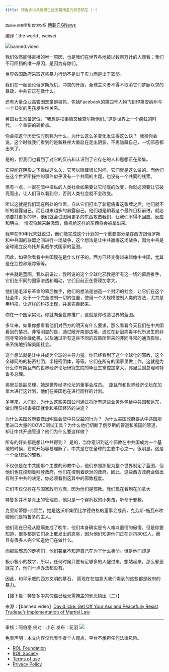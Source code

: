 ```yaml
---
title: 特鲁多中共傀儡已经无需掩盖的邪恶镇压（一）
---
```

`西班牙巴塞罗那喜悦农场` [轉載自GNews](https://gnews.org/zh-hans/2074353/)

编译：the world , weiwei

![](https://assets.gnews.org/wp-content/uploads/2022/02/image-2587-edited.png)banned.video

我们依然能够直播的唯一原因，也是我们在世界各地被以数百万计的人观看；我们不可阻挡的唯一原因，是因为有你们。

世界各国政府采取这些暴力行动不是出于实力而是出于软弱。

我们在一起谈论俄罗斯危机，冲突的升级，全球主义者不得不取消它们梦寐以求的暴政，中共它正在做什么。

还有大量企业高管因恋童癖被抓，包括Facebook的第四号人物飞到印第安纳州与一个13岁的男孩发生性关系。

英国女王准备退位，“我想是把事情交给查尔斯他们。”这是世界上一个疯狂的时代，一个重要的转折点。

你会把这个历史性时刻称为什么，为什么这么多变化发生得这么快？  我猜你会说，这个时候我们看到的是新秩序大重启在走出阴影，不再隐藏自己，一切邪恶都出来了。

是的，但我们也看到了对它的反击和认识到了它存在的人和思想正在聚集。

它只能在阴影之下操纵这么久，它可以隐藏很长时间，它们就是这么做的。而他们在这个世界所操控的事件似乎没有一个共同的主题，也没有一个共同的线索。

但有一点，一直在暗中操纵的人类社会如果要让它彻底的改变，你就必须要让它破壳而出，让人们可以看到它，否则人类社会就不会改变。

所以这就是我们现在所处的位置，自从它们打出了新冠病毒这张牌之后，他们就不断的暴露自己，而且越来越多的暴露自己。他们越是朝着这个最终目标前进，就必须要打更多的牌，他们就会试图用更多的东西攻击我们，让我们不得不回应、反应和明白。 情况将越来越激烈，像机枪这样的东西将会被拿出来。

我早在90年代末就说过，他们能完成这个计划的一个重要部分是在西方跟俄罗斯和中共国的联盟之间进行一场战争，这个想法是让中共赢得这场战争，因为中共是全球建立反乌托邦奥威尔式国家的蓝图。

因此，如果你看看中共国现在是什么样子的，西方已经变得越来越像中共国，尤其是在监控和跟踪等等。

中共就是蓝图。我以前说过，我所说的这个全球化邪教是所有这一切的幕后推手，它们在不同的国家渗透和煽动，它们目前正在管理加拿大。

他们是毛泽东革命的幕后推手，他们的想法是创造一个封闭的社会，让它们在这个社会中，处于一个完全控制一切的位置，使用一个大规模控制人类的方法，尤其是用科技，让这样的科技出现，并且完善起来。

你在一个国家实现，你就向全世界推广，这就是你改造世界的蓝图。

多年来，如果你想看看他们对西方的明天有什么要求，那么看看今天我们在中共国看到的情况。非常明显的是，通过敞开南部边境，通过在新冠病毒年代所发生的非同寻常的金融危机，以及通过所有这些不同的政策所带来的非同寻常的通货膨胀，来系统地拆解美国社会。

这个想法就是让中共成为全球的主导力量。你已经看到了这个全球化的邪教，这个全球网络的秘密社团，半秘密团体，等等。它们在所有的国家里做工作，这就是为什么你有斯瓦布的世界经济论坛研究生院的毕业生掌控加拿大，弗里兰副总理和特鲁多总理。

弗里兰是副总理，她是世界经济论坛的董事会成员。  施瓦布和世界经济论坛在加拿大进行这计划，他们在美国也在进行同样的计划。

多年来，人们说，为什么这些美国公司通过将所有这些业务外包给中共国和远东，做出明显损害美国就业和美国经济的决定？

为什么美国政府要做出明显会使中共受益的行为？  为什么美国政府要从中共国那里进口大量的COVID测试工具？为什么他们切断了俄罗斯的管道和美国的管道，却让中共开通管道？他们为什么要这样做？

所有的好处都是想让中共得到？  是的，当你意识到这个邪教在中共国成为一个基地的时候，它就开始容易理解了，中共是它在全球的主要中心之一。很明显，这是一个全球性的邪教。

不仅仅是在中共国那个主要的邪教中心，他们参照那里为整个世界制定了蓝图，但他们也在控制着拜登政府，他们在控制着欧洲的政府，因此，这些西方政府会做出有利于中共的决定，你必须看到这其中的邪教程度。

它们不仅仅存在与国家政府方面，因为他们是邪教。我们现在看到在加拿大

特鲁多并不是真正的管理员，他只是一个穿裤衩的小男孩，听命于邪教。

克里斯蒂娜-弗里兰，她是达沃斯集团比尔德伯格的董事会成员，克劳斯-施瓦布吹嘘他们是特鲁多的主人。

他们现在已经从隐瞒变成了吹牛，他们本身确实是令人难以置信的傲慢。但是你要知道，很多都是它们身上散发出的恶臭，因为他们知道他们正在对抗80亿人，而且有很多人完全知道他们在做什么。

而那些邪恶的走狗们，他们甚至不知道自己在为了什么卖命。但是他们却是

极小极小的数字，所以，任何时候只要有足够多的人醒过来，想站起来，那么邪恶就完了，他们一点办法都没有。

因此，和平示威的西方文明的基石， 而现在在加拿大我们看到的这些都是政府的暴力。

【接下篇：特鲁多中共傀儡已经无需掩盖的邪恶镇压（二）】

来源：【banned.video】[David Icke: Get Off Your Ass and Peacefully Resist Trudeau’s Implementation of Martial Law](https://banned.video/watch?id=621020761d2f041263777932)

* * *

审核：阿伯塔
校对：小东
发布：花羽
![](https://assets.gnews.org/wp-content/uploads/2022/02/GNEWS_CH.-1-3-5.jpeg)
 

免责声明：本文内容仅代表作者个人观点，平台不承担任何法律风险。

- [ROL Foundation](https://rolfoundation.org/)
- [ROL Society](https://rolsociety.org/)
- [Terms of use](https://gnews.org/terms-of-use-3/)
- [Privacy Policy](https://gnews.org/privacy-policy/)
